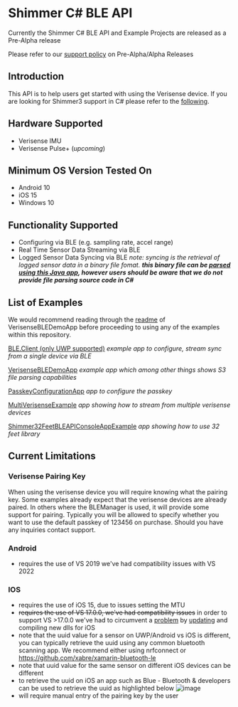 # Shimmer C# BLE API 
Currently the Shimmer C# BLE API and Example Projects are released as a Pre-Alpha release

Please refer to our [support policy](https://shimmersensing.com/support/wireless-sensor-networks-documentation/) on Pre-Alpha/Alpha Releases

## Introduction
This API is to help users get started with using the Verisense device. If you are looking for Shimmer3 support in C# please refer to the [following](https://github.com/ShimmerEngineering/Shimmer-C-API#readme).

## Hardware Supported
- Verisense IMU
- Verisense Pulse+ (_upcoming_)

## Minimum OS Version Tested On
- Android 10
- iOS 15
- Windows 10

## Functionality Supported
- Configuring via BLE (e.g. sampling rate, accel range)
- Real Time Sensor Data Streaming via BLE
- Logged Sensor Data Syncing via BLE
_note: syncing is the retrieval of logged sensor data in a binary file fomat. **this binary file can be [parsed using this Java app](https://github.com/ShimmerEngineering/Shimmer-C-API/tree/master/ShimmerBLE/FileParser), however users should be aware that we do not provide file parsing source code in C#**_

## List of Examples
We would recommend reading through the [readme](https://github.com/ShimmerEngineering/Shimmer-C-API/blob/master/ShimmerBLE/VerisenseBLEDemoApp/README.md) of VerisenseBLEDemoApp before proceeding to using any of the examples within this repository.

[BLE.Client (only UWP supported)](https://github.com/ShimmerEngineering/Shimmer-C-API/tree/master/ShimmerBLE/BLE.Client)
_example app to configure, stream sync from a single device via BLE_

[VerisenseBLEDemoApp](https://github.com/ShimmerEngineering/Shimmer-C-API/tree/master/ShimmerBLE/VerisenseBLEDemoApp)
_example app which among other things shows S3 file parsing capabilities_

[PasskeyConfigurationApp](https://github.com/ShimmerEngineering/Shimmer-C-API/tree/master/ShimmerBLE/PasskeyConfigurationApp)
_app to configure the passkey_

[MultiVerisenseExample](https://github.com/ShimmerEngineering/Shimmer-C-API/tree/master/ShimmerBLE/MultiVerisenseExample)
_app showing how to stream from multiple verisense devices_

[Shimmer32FeetBLEAPIConsoleAppExample](https://github.com/ShimmerEngineering/Shimmer-C-API/tree/master/ShimmerBLE/Shimmer32FeetBLEAPIConsoleAppExample)
_app showing how to use 32 feet library_

## Current Limitations
### Verisense Pairing Key
When using the verisense device you will require knowing what the pairing key. Some examples already expect that the verisense devices are already paired. In others where the BLEManager is used, it will provide some support for pairing. Typically you will be allowed to specify whether you want to use the default passkey of 123456 on purchase. Should you have any inquiries contact support. 

### Android
- requires the use of VS 2019 we've had compatibility issues with VS 2022

### IOS
- requires the use of iOS 15, due to issues setting the MTU
- ~~requires the use of VS 17.0.0, we've had compatibility issues~~ in order to support VS >17.0.0 we've had to circumvent a [problem](https://developercommunity2.visualstudio.com/t/XamariniOS-getting-FoundationMonoTouch/1610258?space=8) by [updating](https://github.com/ShimmerEngineering/xamarin-bluetooth-le/tree/shimmer_dev) and compiling new dlls for iOS
- note that the uuid value for a sensor on UWP/Android vs iOS is different, you can typically retrieve the uuid using any common bluetooth scanning app. We recommend either using nrfconnect or https://github.com/xabre/xamarin-bluetooth-le
- note that uuid value for the same sensor on different iOS devices can be different
- to retrieve the uuid on iOS an app such as Blue - Bluetooth & developers can be used to retrieve the uuid as highlighted below 
![image](https://user-images.githubusercontent.com/2862032/149056918-270fe963-42e2-470a-9dd7-3e6b7be7eeb0.png)
- will require manual entry of the pairing key by the user



